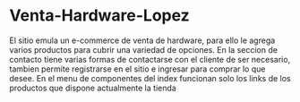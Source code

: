 # Venta-Hardware-Lopez

El sitio emula un e-commerce de venta de hardware, para ello le agrega varios productos para cubrir una variedad de opciones.
En la seccion de contacto tiene varias formas de contactarse con el cliente de ser necesario, tambien permite registrarse en el sitio e ingresar para comprar lo que desee.
En el menu de componentes del index funcionan solo los links de los productos que dispone actualmente la tienda
